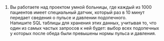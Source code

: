 1. Вы работаете над проектом умной больницы, где каждый из 1000 пациентов имеет специальный датчик, который раз в 10 минут передает сведения о пульсе и давлении подопечного.  
   Напишите SQL таблицы для хранения этих данных, учитывая то, что один из самых частых запросов к ней будет: выбор всех подопечных у которых после обеда были превышены нормы пульса и давления.

